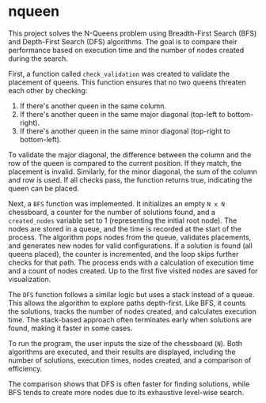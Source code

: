 # nqueen
This project solves the N-Queens problem using Breadth-First Search (BFS) and Depth-First Search (DFS) algorithms. The goal is to compare their performance based on execution time and the number of nodes created during the search.

First, a function called `check_validation` was created to validate the placement of queens. This function ensures that no two queens threaten each other by checking:
1. If there's another queen in the same column.
2. If there's another queen in the same major diagonal (top-left to bottom-right).
3. If there's another queen in the same minor diagonal (top-right to bottom-left).

To validate the major diagonal, the difference between the column and the row of the queen is compared to the current position. If they match, the placement is invalid. Similarly, for the minor diagonal, the sum of the column and row is used. If all checks pass, the function returns true, indicating the queen can be placed.

Next, a `BFS` function was implemented. It initializes an empty `N x N` chessboard, a counter for the number of solutions found, and a `created_nodes` variable set to 1 (representing the initial root node). The nodes are stored in a queue, and the time is recorded at the start of the process. The algorithm pops nodes from the queue, validates placements, and generates new nodes for valid configurations. If a solution is found (all queens placed), the counter is incremented, and the loop skips further checks for that path. The process ends with a calculation of execution time and a count of nodes created. Up to the first five visited nodes are saved for visualization.

The `DFS` function follows a similar logic but uses a stack instead of a queue. This allows the algorithm to explore paths depth-first. Like BFS, it counts the solutions, tracks the number of nodes created, and calculates execution time. The stack-based approach often terminates early when solutions are found, making it faster in some cases.

To run the program, the user inputs the size of the chessboard (`N`). Both algorithms are executed, and their results are displayed, including the number of solutions, execution times, nodes created, and a comparison of efficiency. 

The comparison shows that DFS is often faster for finding solutions, while BFS tends to create more nodes due to its exhaustive level-wise search.



